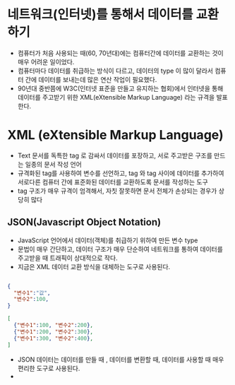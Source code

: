 # 네트워크(인터넷)를 통해서 데이터를 교환하기

- 컴퓨터가 처음 사용되는 때(60, 70년대)에는 컴퓨터간에 데이터를 교환하는 것이 매우 어려운 일이었다.
- 컴퓨터마다 데이터를 취급하는 방식이 다르고, 데이터의 type 이 많이 달라서 컴퓨터 간에 데이터를 보내는데 많은 연산 작업이 필요했다.
- 90년대 중반쯤에 W3C(인터넷 표준을 만들고 유지하는 협회)에서 인터넷을 통해 데이터를 주고받기 위한 XML(eXtensible Markup Language) 라는 규격을 발표한다.

# XML (eXtensible Markup Language)

- Text 문서를 독특한 tag 로 감싸서 데이터를 포장하고, 서로 주고받은 구조를 만드는 일종의 문서 작성 언어
- 규격화된 tag를 사용하여 변수를 선언하고, tag 와 tag 사이에 데이터를 추가하여 서로다른 컴퓨터 간에 표준화된 데이터를 교환하도록 문서를 작성하는 도구
- tag 구조가 매우 규격이 엄격해서, 자칫 잘못하면 문서 전체가 손상되는 경우가 상당히 많다

## JSON(Javascript Object Notation)

- JavaScript 언어에서 데이터(객체)를 취급하기 위하여 만든 변수 type
- 문법이 매우 간단하고, 데이터 구조가 매우 단순하여 네트워크를 통하여 데이터를 주고받을 때 트래픽이 상대적으로 작다.
- 지금은 XML 데이터 교환 방식을 대체하는 도구로 사용된다.

```json

{
  "변수1":"값",
  "변수2":100,
}

[
  {"변수1":100, "변수2":200},
  {"변수1":200, "변수2":300},
  {"변수1":300, "변수2":400},
]
```

- JSON 데이터는 데이터를 만들 때 , 데이터를 변환할 때, 데이터를 사용할 때 매우 편리한 도구로 사용된다.
-
